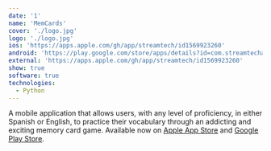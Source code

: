 ```yaml
---
date: '1'
name: 'MemCards'
cover: './logo.jpg'
logo: './logo.jpg'
ios: 'https://apps.apple.com/gh/app/streamtech/id1569923260'
android: 'https://play.google.com/store/apps/details?id=com.streamtechapp.app'
external: 'https://apps.apple.com/gh/app/streamtech/id1569923260'
show: true
software: true
technologies:
  - Python
---
```


A mobile application that allows users, with any level of proficiency, in either Spanish or English, to practice their vocabulary through an addicting and exciting memory card game. Available now on [Apple App Store](https://apps.apple.com/gh/app/streamtech/id1569923260) and [Google Play Store](https://play.google.com/store/apps/details?id=com.streamtechapp.app).
